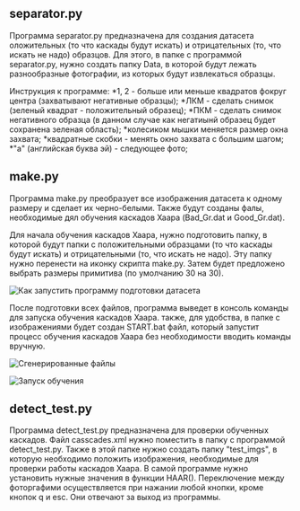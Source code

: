 ## separator.py

Программа separator.py предназначена для создания датасета оложительных (то что каскады будут искать)  и отрицательных (то, что искать не надо) образцов. Для этого, в папке с программой separator.py, нужно создать папку Data, в которой будут лежать разнообразные фотографии, из которых будут извлекаться образцы.


Инструкция к программе:
*1, 2 - больше или меньше квадратов фокруг центра (захватывают негативные образцы);
*ЛКМ - сделать снимок (зеленый квадрат - положительный образец);
*ПКМ - сделать снимок негативного образца (в данном случае как негатиынй образец будет сохранена зеленая область);
*колесиком мышки меняется размер окна захвата;
*квадратные скобки - менять окно захвата с большим шагом;
*"a" (английская буква эй) - следующее фото;


## make.py

Программа make.py преобразует все изображения датасета к одному размеру и сделает их черно-белыми. Также будут созданы фалы, необходимые дял обучения каскадов Хаара (Bad_Gr.dat и Good_Gr.dat).

Для начала обучения каскадов Хаара, нужно подготовить папку, в которой будут папки с положительными образцами (то что каскады будут искать)  и отрицательными (то, что искать не надо). Эту папку нужно перенести на иконку скрипта make.py. Затем будет предложено выбрать размеры примитива (по умолчанию 30 на 30).

![Как запустить программу подготовки датасета](https://sun9-49.userapi.com/c205724/v205724834/d0295/BiEjZEPa0Xc.jpg)

После подготовки всех файлов, программа выведет в консоль команды для запуска обучения каскадов Хаара. также, для удобства, в папке с изображениями будет создан START.bat файл, который запустит процесс обучения каскадов Хаара без необходимости вводить команды вручную.

![Сгенерированные файлы](https://sun9-63.userapi.com/c858420/v858420834/1c5c76/HFqVlKIiWTE.jpg)

![Запуск обучения](https://sun9-4.userapi.com/c858420/v858420834/1c5c7f/eiJHJKqkHwo.jpg)


## detect_test.py

Программа detect_test.py предназначена для проверки обученных каскадов. Файл casscades.xml нужно поместить в папку с программой detect_test.py. Также в этой папке нужно создать папку "test_imgs", в которую необходимо положить изображения, необходимые для проверки работы каскадов Хаара. В самой программе нужно установить нужные значения в функции HAAR(). Переключение между фоторгафими осуществляется при нажании любой кнопки, кроме кнопок q и esc. Они отвечают за выход из программы.
